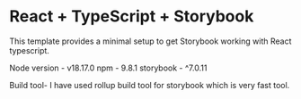 # React + TypeScript + Storybook

This template provides a minimal setup to get Storybook working with React typescript.

Node version - v18.17.0
npm - 9.8.1
storybook - ^7.0.11

Build tool- I have used rollup build tool for storybook which is very fast tool.
